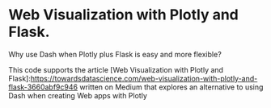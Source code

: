 # Web Visualization with Plotly and Flask.

Why use Dash when Plotly plus Flask is easy and more flexible?

This code supports the article [Web Visualization with Plotly and Flask]:https://towardsdatascience.com/web-visualization-with-plotly-and-flask-3660abf9c946 written on Medium that explores an alternative to using Dash when creating Web apps with Plotly
